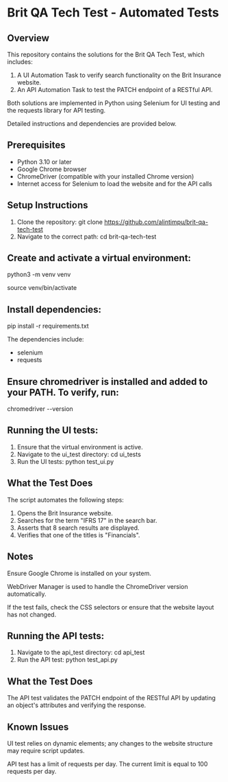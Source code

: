 # Brit QA Tech Test - Automated Tests

## Overview
This repository contains the solutions for the Brit QA Tech Test, which includes:
1. A UI Automation Task to verify search functionality on the Brit Insurance website.
2. An API Automation Task to test the PATCH endpoint of a RESTful API.

Both solutions are implemented in Python using Selenium for UI testing and the requests library for API testing. 

Detailed instructions and dependencies are provided below.

## Prerequisites
- Python 3.10 or later
- Google Chrome browser
- ChromeDriver (compatible with your installed Chrome version)
- Internet access for Selenium to load the website and for the API calls

## Setup Instructions
1. Clone the repository:
    git clone https://github.com/alintimpu/brit-qa-tech-test
2. Navigate to the correct path:
    cd brit-qa-tech-test

## Create and activate a virtual environment:
python3 -m venv venv

source venv/bin/activate

## Install dependencies:
pip install -r requirements.txt

The dependencies include:
- selenium
- requests

## Ensure chromedriver is installed and added to your PATH. To verify, run:
chromedriver --version


##  Running the UI tests:
1. Ensure that the virtual environment is active.
2. Navigate to the ui_test directory:
    cd ui_tests
3. Run the UI tests:
    python test_ui.py

## What the Test Does
The script automates the following steps:

1. Opens the Brit Insurance website.
2. Searches for the term "IFRS 17" in the search bar.
3. Asserts that 8 search results are displayed.
4. Verifies that one of the titles is "Financials".

## Notes
Ensure Google Chrome is installed on your system.

WebDriver Manager is used to handle the ChromeDriver version automatically.

If the test fails, check the CSS selectors or ensure that the website layout has not changed.


## Running the API tests:
1. Navigate to the api_test directory:
    cd api_test
2. Run the API test:
    python test_api.py

## What the Test Does
The API test validates the PATCH endpoint of the RESTful API by updating an object's attributes and verifying the response.


## Known Issues
UI test relies on dynamic elements; any changes to the website structure may require script updates.

API test has a limit of requests per day. The current limit is equal to 100 requests per day.